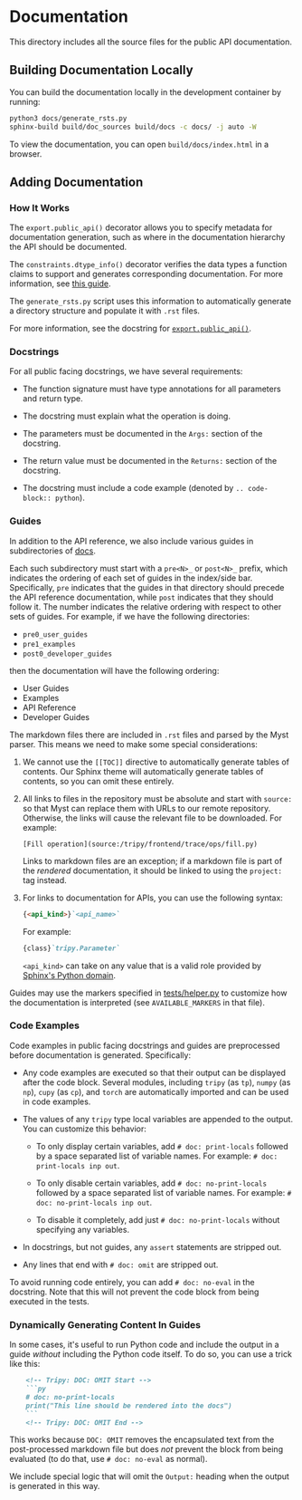 # Documentation

This directory includes all the source files for the public API documentation.

## Building Documentation Locally

You can build the documentation locally in the development container by running:
```bash
python3 docs/generate_rsts.py
sphinx-build build/doc_sources build/docs -c docs/ -j auto -W
```
To view the documentation, you can open `build/docs/index.html` in a browser.

## Adding Documentation

### How It Works

The `export.public_api()` decorator allows you to specify metadata for documentation
generation, such as where in the documentation hierarchy the API should be documented.

The `constraints.dtype_info()` decorator verifies the data types a function claims to support and generates 
corresponding documentation. For more information, see [this guide](../tests/spec_verification/README.md).

The `generate_rsts.py` script uses this information to automatically generate a directory
structure and populate it with `.rst` files.

For more information, see the docstring for [`export.public_api()`](../tripy/export.py).

### Docstrings

For all public facing docstrings, we have several requirements:

- The function signature must have type annotations for all parameters and return type.

- The docstring must explain what the operation is doing.

- The parameters must be documented in the `Args:` section of the docstring.

- The return value must be documented in the `Returns:` section of the docstring.

- The docstring must include a code example (denoted by `.. code-block:: python`).


### Guides

In addition to the API reference, we also include various guides in subdirectories
of [docs](.).

Each such subdirectory must start with a `pre<N>_` or `post<N>_` prefix, which indicates
the ordering of each set of guides in the index/side bar. Specifically, `pre` indicates
that the guides in that directory should precede the API reference documentation, while
`post` indicates that they should follow it. The number indicates the relative ordering
with respect to other sets of guides. For example, if we have the following directories:

- `pre0_user_guides`
- `pre1_examples`
- `post0_developer_guides`

then the documentation will have the following ordering:

- User Guides
- Examples
- API Reference
- Developer Guides

The markdown files there are included in `.rst` files and parsed by the Myst parser.
This means we need to make some special considerations:

1. We cannot use the `[[TOC]]` directive to automatically generate tables of contents.
    Our Sphinx theme will automatically generate tables of contents, so you can omit these entirely.

2. All links to files in the repository must be absolute and start with `source:` so that
    Myst can replace them with URLs to our remote repository. Otherwise, the links will
    cause the relevant file to be downloaded. For example:
    ```
    [Fill operation](source:/tripy/frontend/trace/ops/fill.py)
    ```

    Links to markdown files are an exception; if a markdown file is part of the *rendered*
    documentation, it should be linked to using the `project:` tag instead.

3. For links to documentation for APIs, you can use the following syntax:

    ```md
    {<api_kind>}`<api_name>`
    ```

    For example:

    ```md
    {class}`tripy.Parameter`
    ```

    `<api_kind>` can take on any value that is a valid role provided by
    [Sphinx's Python domain](https://www.sphinx-doc.org/en/master/usage/domains/python.html).

Guides may use the markers specified in [tests/helper.py](../tests/helper.py) to customize
how the documentation is interpreted (see `AVAILABLE_MARKERS` in that file).


### Code Examples

Code examples in public facing docstrings and guides are preprocessed before
documentation is generated. Specifically:

- Any code examples are executed so that their output can be
    displayed after the code block. Several modules, including `tripy` (as `tp`),
    `numpy` (as `np`), `cupy` (as `cp`), and `torch` are automatically imported
    and can be used in code examples.

- The values of any `tripy` type local variables are appended to the output.
    You can customize this behavior:

    - To only display certain variables, add `# doc: print-locals` followed by a space
        separated list of variable names. For example: `# doc: print-locals inp out`.

    - To only disable certain variables, add `# doc: no-print-locals` followed by a space
        separated list of variable names. For example: `# doc: no-print-locals inp out`.

    - To disable it completely, add just `# doc: no-print-locals` without specifying any variables.

- In docstrings, but not guides, any `assert` statements are stripped out.

- Any lines that end with `# doc: omit` are stripped out.

To avoid running code entirely, you can add `# doc: no-eval` in the docstring. Note that this will
not prevent the code block from being executed in the tests.


### Dynamically Generating Content In Guides

In some cases, it's useful to run Python code and include the output in a guide *without* including
the Python code itself. To do so, you can use a trick like this:

```md
    <!-- Tripy: DOC: OMIT Start -->
    ```py
    # doc: no-print-locals
    print("This line should be rendered into the docs")
    ```
    <!-- Tripy: DOC: OMIT End -->
```

This works because `DOC: OMIT` removes the encapsulated text from the post-processed markdown file
but does *not* prevent the block from being evaluated (to do that, use `# doc: no-eval` as normal).

We include special logic that will omit the `Output:` heading when the output
is generated in this way.
